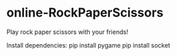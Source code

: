 # online-RockPaperScissors

Play rock paper scissors with your friends! 

Install dependencies:
pip install pygame
pip install socket

